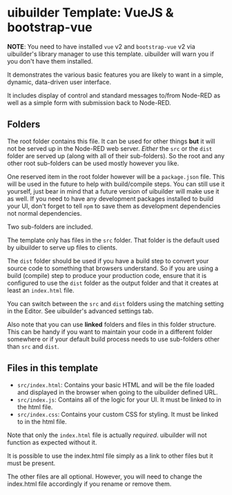 # uibuilder Template: VueJS & bootstrap-vue

**NOTE**: You need to have installed `vue` v2 and `bootstrap-vue` v2 via uibuilder's library manager to use this template. uibuilder will warn you if you don't have them installed.

It demonstrates the various basic features you are likely to want in a simple, dynamic, data-driven user interface.

It includes display of control and standard messages to/from Node-RED as well as a simple form with submission back to Node-RED.

## Folders

The root folder contains this file. It can be used for other things **but** it will not be served up in the Node-RED web server.
_Either_ the `src` or the `dist` folder are served up (along with all of their sub-folders). So the root and any other root sub-folders
can be used mostly however you like.

One reserved item in the root folder however will be a `package.json` file. This will be used in the future to help with build/compile steps.
You can still use it yourself, just bear in mind that a future version of uibuilder will make use it as well. If you need to have any development packages installed to build your UI, don't forget to tell `npm` to save them as development dependencies not normal dependencies.

Two sub-folders are included. 

The template only has files in the `src` folder. That folder is the default used by uibuilder to serve up files to clients.

The `dist` folder should be used if you have a build step to convert your source code to something that browsers understand.
So if you are using a build (compile) step to produce your production code, ensure that it is configured to use the `dist` folder as the output folder and that it creates at least an `index.html` file.

You can switch between the `src` and `dist` folders using the matching setting in the Editor. See uibuilder's advanced settings tab.

Also note that you can use **linked** folders and files in this folder structure. This can be handy if you want to maintain your code in a different folder somewhere or if your default build process needs to use sub-folders other than `src` and `dist`.

## Files in this template

* `src/index.html`: Contains your basic HTML and will be the file loaded and displayed in the browser when going to the uibuilder defined URL.
* `src/index.js`: Contains all of the logic for your UI. It must be linked to in the html file.
* `src/index.css`: Contains your custom CSS for styling. It must be linked to in the html file.

Note that only the `index.html` file is actually _required_. uibuilder will not function as expected without it.

It is possible to use the index.html file simply as a link to other files but it must be present.

The other files are all optional. However, you will need to change the index.html file accordingly if you rename or remove them.